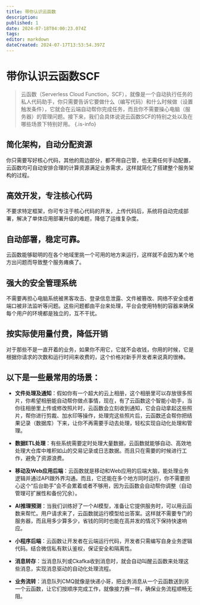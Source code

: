 ```yaml
---
title: 带你认识云函数
description: 
published: 1
date: 2024-07-18T04:00:23.074Z
tags: 
editor: markdown
dateCreated: 2024-07-17T13:53:54.397Z
---
```


# 带你认识云函数SCF
> 云函数（Serverless Cloud Function，SCF），就像是一个自动执行任务的私人代码助手，你只需要告诉它要做什么（编写代码）和什么时候做（设置触发条件），它就会在云端自动帮你完成任务，而且你不需要操心电脑（服务器）的管理问题。接下来，我们会具体说说云函数SCF的特别之处以及在哪些场景下特别好用。
{.is-info}


## 简化架构，自动分配资源
你只需要写好核心代码，其他的周边部分，都不用自己管，也无需任何手动配置，云函数均可自动安排合理的计算资源满足业务需求，这样就简化了搭建整个服务架构的过程。
## 高效开发，专注核心代码
不要求特定框架，你可专注于核心代码的开发，上传代码后，系统将自动完成部署，解决了单体应用部署升级的难题，降低了运维复杂度。
## 自动部署，稳定可靠。
云函数能够聪明的在各个地域里挑一个可用的地方来运行，这样就不会因为某个地方出问题而导致整个服务瘫痪了。
## 强大的安全管理系统
不需要再担心电脑系统被黑客攻击、登录信息泄露、文件被篡改、网络不安全或者端口被非法监听等问题。这些问题都由平台来处理，平台会使用特制的容器来确保每个用户的环境都是独立的，互不干扰。
## 按实际使用量付费，降低开销
对于那些不是一直开着的业务，如果你不用它，它就不会收钱，你用的时候，它是根据你请求的次数和运行时间来收费的，这个价格对新手开发者来说真的很棒。

## 以下是一些最常用的场景：

-  **文件处理及通知**：假如你有一个超大的云上相册，这个相册里可以存放很多照片，你希望相册能自动帮你做点事情，现在，有了云函数这个智能小助手，当你往相册里上传或修改照片时，云函数会立刻收到通知，它会自动拿起这些照片，帮你进行剪裁、加水印等操作，处理完这些照片后，云函数还会帮你把结果记录（数据库）下来，让你不再需要手动去处理，轻松实现自动化处理和管理。


- **数据ETL处理**：有些系统需要定时处理大量数据，云函数就能够自动、高效地处理大仓库中堆积如山的交易记录或日志数据。而且只在需要的时候进行工作，避免了资源浪费。
 
- **移动及Web应用后端**：云函数就是移动和Web应用的后端大脑，能处理业务逻辑并通过API跟外界沟通。而且，它还能在多个地方同时运行，你不需要担心这个“后台助手”会不会累着或者不够用，因为云函数会自动帮你调整（自动管理可扩展性和备份冗余）。
 
- **AI推理预测**：当我们训练好了一个AI模型，准备让它提供服务时，可以用云函数来帮忙。用户请求来了，云函数就运行模型给出答案。这样就不需要专门的服务器，而且用多少算多少，省钱的同时也能在高并发的情况下保持快速响应。

- **小程序后端**：云函数让开发者在云端运行代码，开发者只需编写自身业务逻辑代码。结合微信私有默认鉴权，保证安全和隔离性。

- **消息转存**：当消息队列或Ckafka收到消息时，就会自动叫醒云函数来处理这些消息，实现消息驱动的自动化处理流程。

- **业务流转**：消息队列CMQ就像是快递小哥，把业务消息从一个云函数送到另一个云函数，让它们按顺序完成工作，就像接力赛一样，确保业务流程顺畅无阻。